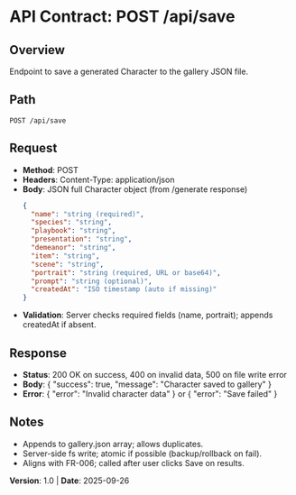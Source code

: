 # API Contract: POST /api/save

## Overview

Endpoint to save a generated Character to the gallery JSON file.

## Path

`POST /api/save`

## Request

- **Method**: POST
- **Headers**: Content-Type: application/json
- **Body**: JSON full Character object (from /generate response)
  ```json
  {
  	"name": "string (required)",
  	"species": "string",
  	"playbook": "string",
  	"presentation": "string",
  	"demeanor": "string",
  	"item": "string",
  	"scene": "string",
  	"portrait": "string (required, URL or base64)",
  	"prompt": "string (optional)",
  	"createdAt": "ISO timestamp (auto if missing)"
  }
  ```
- **Validation**: Server checks required fields (name, portrait); appends createdAt if absent.

## Response

- **Status**: 200 OK on success, 400 on invalid data, 500 on file write error
- **Body**: { "success": true, "message": "Character saved to gallery" }
- **Error**: { "error": "Invalid character data" } or { "error": "Save failed" }

## Notes

- Appends to gallery.json array; allows duplicates.
- Server-side fs write; atomic if possible (backup/rollback on fail).
- Aligns with FR-006; called after user clicks Save on results.

**Version**: 1.0 | **Date**: 2025-09-26
